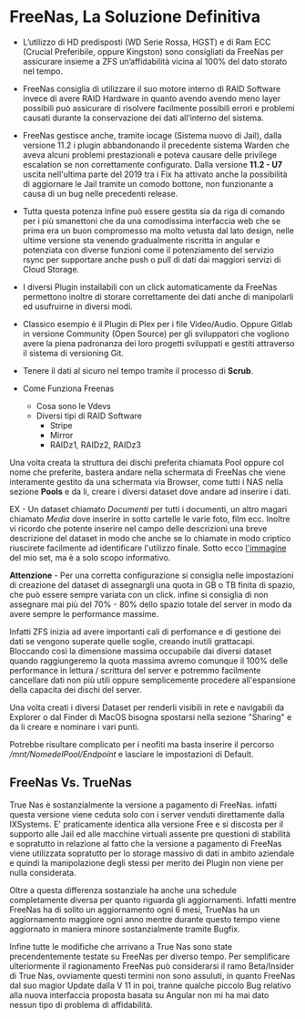 # FreeNas, La Soluzione Definitiva

- L’utilizzo di HD predisposti (WD Serie Rossa, HGST) e di Ram ECC (Crucial Preferibile, oppure Kingston) sono consigliati da FreeNas per assicurare insieme a ZFS un’affidabilità vicina al 100% del dato storato nel tempo.

- FreeNas consiglia di utilizzare il suo motore interno di RAID Software invece di avere RAID Hardware in quanto avendo avendo meno layer possibili può assicurare di risolvere facilmente possibili errori e problemi causati durante la conservazione dei dati all’interno del sistema.

- FreeNas gestisce anche, tramite iocage (Sistema nuovo di Jail), dalla versione 11.2 i plugin abbandonando il precedente sistema Warden che aveva alcuni problemi prestazionali e poteva causare delle privilege escalation se non correttamente configurato.  Dalla versione **11.2 - U7** uscita nell'ultima parte del 2019 tra i Fix ha attivato anche la possibilità di aggiornare le Jail tramite un comodo bottone, non funzionante a causa di un bug nelle precedenti release.

- Tutta questa potenza infine può essere gestita sia da riga di comando per i più smanettoni che da una comodissima interfaccia web che se prima era un buon compromesso ma molto vetusta dal lato design, nelle ultime versione sta venendo gradualmente riscritta in angular e potenziata con diverse funzioni come il potenziamento del servizio rsync per supportare anche push o pull di dati dai maggiori servizi di Cloud Storage.

- I diversi Plugin installabili con un click automaticamente da FreeNas permettono inoltre di storare correttamente dei dati anche di manipolarli ed usufruirne in diversi modi.

- Classico esempio è il Plugin di Plex per i file Video/Audio. Oppure Gitlab in versione Community (Open Source) per gli sviluppatori che vogliono avere la piena padronanza dei loro progetti sviluppati e gestiti attraverso il sistema di versioning Git.

- Tenere il dati al sicuro nel tempo tramite il processo di **Scrub**.

- Come Funziona Freenas
  - Cosa sono le Vdevs
  - Diversi tipi di RAID Software
    - Stripe
    - Mirror
    - RAIDz1, RAIDz2, RAIDz3

Una volta creata la struttura dei dischi preferita chiamata Pool oppure col nome che preferite, bastera andare nella schermata di FreeNas che viene interamente gestito da una schermata via Browser, come tutti i NAS nella sezione **Pools** e da li, creare i diversi dataset dove andare ad inserire i dati.

EX - Un dataset chiamato *Documenti* per tutti i documenti, un altro magari chiamato *Media* dove inserire in sotto cartelle le varie foto, film ecc. Inoltre vi ricordo che potente inserire nel campo delle descrizioni una breve descrizione del dataset in modo che anche se lo chiamate in modo criptico riuscirete facilmente ad identificare l'utilizzo finale. Sotto ecco [l'immagine](https://github.com/Magnetarman/Glitch/blob/master/Season%202/Extra/FreeNas/Foto/Pools.jpg) del mio set, ma è a solo scopo informativo.

**Attenzione** - Per una corretta configurazione si consiglia nelle impostazioni di creazione del dataset di assegnargli una quota in GB o TB finita di spazio, che può essere sempre variata con un click. infine si consiglia di non assegnare mai più del 70% - 80%
 dello spazio totale del server in modo da avere sempre le performance massime.

Infatti ZFS inizia ad avere importanti cali di perfomance e di gestione dei dati se vengono superate quelle soglie, creando inutili grattacapi. Bloccando così la dimensione massima occupabile dai diversi dataset quando raggiungeremo la quota massima avremo comunque il 100% delle performance in lettura / scrittura del server e potremmo facilmente cancellare dati non più utili oppure semplicemente procedere all'espansione della capacita dei dischi del server.

Una volta creati i diversi Dataset per renderli visibili in rete e navigabili da Explorer o dal Finder di MacOS bisogna spostarsi nella sezione "Sharing" e da li creare e nominare i vari punti.

Potrebbe risultare complicato per i neofiti ma basta inserire il percorso */mnt/NomedelPool/Endpoint* e lasciare le impostazioni di Default.

## FreeNas Vs. TrueNas

True Nas è sostanzialmente la versione a pagamento di FreeNas. infatti questa versione viene ceduta solo con i server venduti direttamente dalla IXSystems. E' praticamente identica alla versione Free e si discosta per il supporto alle Jail ed alle macchine virtuali assente pre questioni di stabilità e sopratutto in relazione al fatto che la versione a pagamento di FreeNas viene utilizzata sopratutto per lo storage massivo di dati in ambito aziendale e quindi la manipolazione degli stessi per merito dei Plugin non viene per nulla considerata.

Oltre a questa differenza sostanziale ha anche una schedule completamente diversa per quanto riguarda gli aggiornamenti. Infatti mentre FreeNas ha di solito un aggiornamento ogni 6 mesi, TrueNas ha un aggiornamento maggiore ogni anno mentre durante questo tempo viene aggiornato in maniera minore sostanzialmente tramite Bugfix.

Infine tutte le modifiche che arrivano a True Nas sono state precendentemente testate su FreeNas per diverso tempo. Per semplificare ulteriormente il ragionamento FreeNas può considerarsi il ramo Beta/Insider di True Nas, ovviamente questi termini non sono assuluti, in quanto FreeNas dal suo magior Update dalla V 11 in poi, tranne qualche piccolo Bug relativo alla nuova interfaccia proposta basata su Angular non mi ha mai dato nessun tipo di problema di affidabilità.
